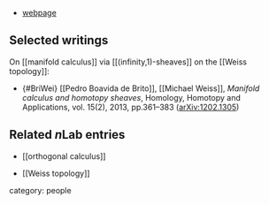 
* [webpage](http://www.math.uni-muenster.de/u/michael.weiss/)

## Selected writings

On [[manifold calculus]] via [[(infinity,1)-sheaves]] on the [[Weiss topology]]:

* {#BriWei} [[Pedro Boavida de Brito]], [[Michael Weiss]], _Manifold calculus and homotopy sheaves_, Homology, Homotopy and Applications, vol. 15(2), 2013, pp.361–383 ([arXiv:1202.1305](http://arxiv.org/abs/1202.1305))



## Related $n$Lab entries

* [[orthogonal calculus]]

* [[Weiss topology]]

category: people
